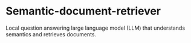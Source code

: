 # Semantic-document-retriever
Local question answering large language model (LLM) that understands semantics and retrieves documents.
